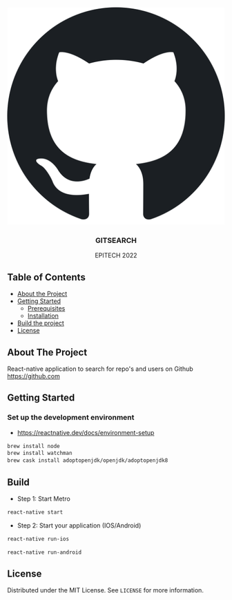 <br />
<p align="center">
    <img src="images/Octicons-mark-github.svg" alt="Logo">

  <h3 align="center">GITSEARCH</h3>

  <p align="center">
    EPITECH 2022
</p>

<!-- TABLE OF CONTENTS -->
## Table of Contents

* [About the Project](#about-the-project)
* [Getting Started](#getting-started)
  * [Prerequisites](#prerequisites)
  * [Installation](#installation)
* [Build the project](#build)
* [License](#license)


<!-- ABOUT THE PROJECT -->
## About The Project
React-native application to search for repo's and users on Github https://github.com 


<!-- GETTING STARTED -->
## Getting Started

### Set up the development environment

* https://reactnative.dev/docs/environment-setup

```sh
brew install node
brew install watchman
brew cask install adoptopenjdk/openjdk/adoptopenjdk8
```

## Build

* Step 1: Start Metro

```sh
react-native start
```

* Step 2: Start your application (IOS/Android)

```sh
react-native run-ios
```

```sh
react-native run-android
```


<!-- LICENSE -->
## License

Distributed under the MIT License. See `LICENSE` for more information.

